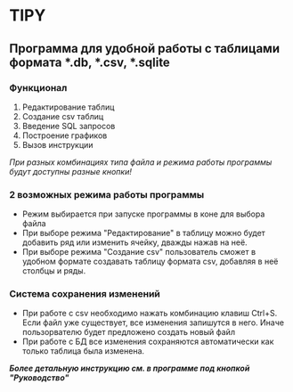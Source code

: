 # TIPY
## Программа для удобной работы с таблицами формата *.db, *.csv, *.sqlite
### Функционал
1) Редактирование таблиц
2) Создание csv таблиц
3) Введение SQL запросов
4) Построение графиков
5) Вызов инструкции

_При разных комбинациях типа файла и режима работы программы будут доступны разные кнопки!_

### 2 возможных режима работы программы
- Режим выбирается при запуске программы в коне для выбора файла
- При выборе режима "Редактирование" в таблицу можно будет добавить ряд или изменить ячейку, дважды нажав на неё.
- При выборе режима "Создание csv" пользователь сможет в удобном формате создавать таблицу формата csv, добавляя в неё столбцы и ряды.

### Система сохранения изменений
- При работе с csv необходимо нажать комбинацию клавиш Ctrl+S. Если файл уже существует, все изменения запишутся в него. Иначе пользорвателю будет предложено создать новый файл
- При работе с БД все изменения сохраняются автоматически как только таблица была изменена.

***Более детальную инструкцию см. в программе под кнопкой "Руководство"***
